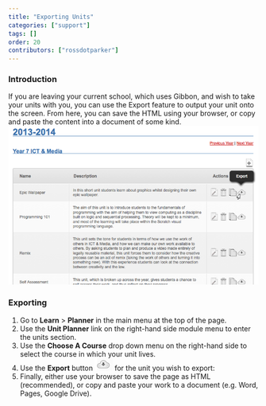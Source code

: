 ```yaml
---
title: "Exporting Units"
categories: ["support"]
tags: []
order: 20
contributors: ["rossdotparker"]
---
```


### Introduction

If you are leaving your current school, which uses Gibbon, and wish to take your units with you, you can use the Export feature to output your unit onto the screen. From here, you can save the HTML using your browser, or copy and paste the content into a document of some kind. ![Export Units 02](<../../../../img/teachers/planner/Export-Units-02.png>)

### Exporting

1.  Go to **Learn** > **Planner** in the main menu at the top of the page.
2.  Use the **Unit Planner** link on the right-hand side module menu to enter the units section.
3.  Use the **Choose A Course** drop down menu on the right-hand side to select the course in which your unit lives.
4.  Use the **Export** button ![Export Units 01a](/img/teachers/planner/Export-Units-01a1.png?classes=inline) for the unit you wish to export:
5.  Finally, either use your browser to save the page as HTML (recommended), or copy and paste your work to a document (e.g. Word, Pages, Google Drive).
